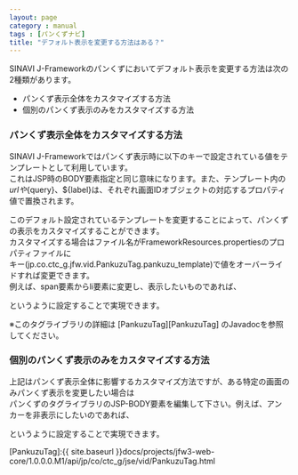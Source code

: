 ```yaml
---
layout: page
category : manual
tags : [パンくずナビ]
title: "デフォルト表示を変更する方法はある？"
---
```


SINAVI J-Frameworkのパンくずにおいてデフォルト表示を変更する方法は次の2種類があります。

 - パンくず表示全体をカスタマイズする方法
 - 個別のパンくず表示のみをカスタマイズする方法

### パンくず表示全体をカスタマイズする方法

SINAVI J-Frameworkではパンくず表示時に以下のキーで設定されている値をテンプレートとして利用しています。  
これはJSP時のBODY要素指定と同じ意味になります。また、テンプレート内の${url}や${query}、${label}は、それぞれ画面IDオブジェクトの対応するプロパティ値で置換されます。  

<script src="https://gist.github.com/tetsuya-oikawa/8394d8c7db58e8b35811.js"></script>

このデフォルト設定されているテンプレートを変更することによって、パンくずの表示をカスタマイズすることができます。  
カスタマイズする場合はファイル名がFrameworkResources.propertiesのプロパティファイルに  
キー(jp.co.ctc_g.jfw.vid.PankuzuTag.pankuzu_template)で値をオーバーライドすれば変更できます。  
例えば、span要素からli要素に変更し、表示したいものであれば、  

<script src="https://gist.github.com/tetsuya-oikawa/5b8eff10a8f82b9ad8cd.js"></script>

というように設定することで実現できます。  

※このタグライブラリの詳細は [PankuzuTag][PankuzuTag] のJavadocを参照してください。  

### 個別のパンくず表示のみをカスタマイズする方法

上記はパンくず表示全体に影響するカスタマイズ方法ですが、ある特定の画面のみパンくず表示を変更したい場合は  
パンくずのタグライブラリのJSP-BODY要素を編集して下さい。例えば、アンカーを非表示にしたいのであれば、  

<script src="https://gist.github.com/tetsuya-oikawa/4cff467854d33af97761.js"></script>

というように設定することで実現できます。  

[PankuzuTag]:{{ site.baseurl }}docs/projects/jfw3-web-core/1.0.0.0.M1/api/jp/co/ctc_g/jse/vid/PankuzuTag.html